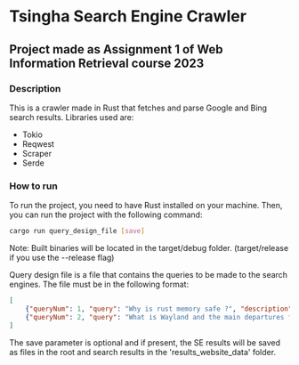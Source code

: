 
# Tsingha Search Engine Crawler
## Project made as Assignment 1 of Web Information Retrieval course 2023

### Description

This is a crawler made in Rust that fetches and parse Google and Bing search results.
Libraries used are:
- Tokio
- Reqwest
- Scraper
- Serde

### How to run

To run the project, you need to have Rust installed on your machine.
Then, you can run the project with the following command:

```bash
cargo run query_design_file [save]
```
Note: Built binaries will be located in the target/debug folder. (target/release if you use the --release flag)


Query design file is a file that contains the queries to be made to the search engines.
The file must be in the following format:
```json
[
    {"queryNum": 1, "query": "Why is rust memory safe ?", "description": "I want to learn rust borrow checker"},
    {"queryNum": 2, "query": "What is Wayland and the main departures from X11 rendering", "description": "My new game is allowing me to choose between the two"}
]
```
The save parameter is optional and if present, the SE results will be saved as files in the root and search results in the 'results_website_data' folder. 